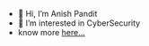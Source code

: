 - 👋 Hi, I’m Anish Pandit
- 👀 I’m interested in CyberSecurity
- know more <a href ="https://anishpandit.com.np">here...</a>
<!---
anishpandit1/anishpandit1 is a ✨ special ✨ repository because its `README.md` (this file) appears on your GitHub profile.
You can click the Preview link to take a look at your changes.
--->
